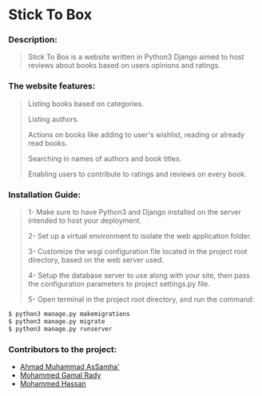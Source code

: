 # Stick To Box
### Description:
> Stick To Box is a website written in Python3 Django aimed to host reviews about books based on users opinions and ratings.

### The website features:
> Listing books based on categories.
>
> Listing authors.
>
> Actions on books like adding to user's wishlist, reading or already read books.
>
> Searching in names of authors and book titles.
>
> Enabling users to contribute to ratings and reviews on every book.
>
### Installation Guide:
> 1- Make sure to have Python3 and Django installed on the server intended to host your deployment.
>
> 2- Set up a virtual environment to isolate the web application folder.
>
> 3- Customize the wsgi configuration file located in the project root directory, based on the web server used.
>
> 4- Setup the database server to use along with your site, then pass the configuration parameters to project settings.py file.
>
> 5- Open terminal in the project root directory, and run the command:
```sh
$ python3 manage.py makemigrations
$ python3 manage.py migrate
$ python3 manage.py runserver
```
### Contributors to the project:
- [Ahmad Muhammad AsSamha'](https://github.com/AsSamhaa)
- [Mohammed Gamal Rady](https://github.com/gemyero)
- [Mohammed Hassan](https://github.com/Mohamed-Hasan)
